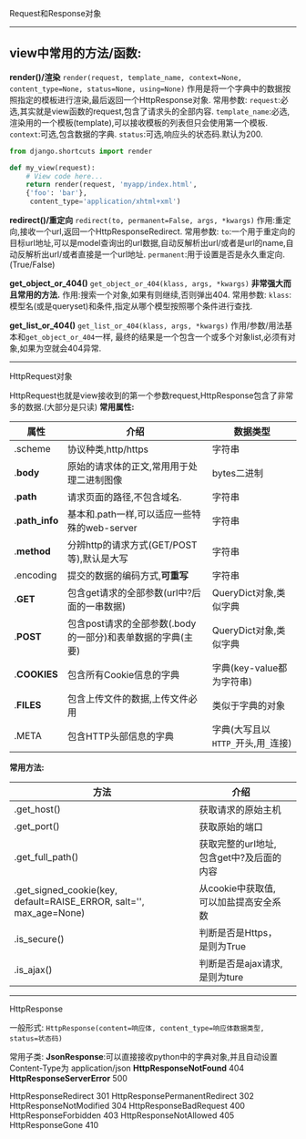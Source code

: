 Request和Response对象

----------

## view中常用的方法/函数: ##

**render()/渲染**
`render(request, template_name, context=None, content_type=None, status=None, using=None)`
作用是将一个字典中的数据按照指定的模板进行渲染,最后返回一个HttpResponse对象.
常用参数:
`request`:必选,其实就是view函数的request,包含了请求头的全部内容.
`template_name`:必选,渲染用的一个模板(template),可以接收模板的列表但只会使用第一个模板.
`context`:可选,包含数据的字典.
`status`:可选,响应头的状态码.默认为200.
```python
from django.shortcuts import render

def my_view(request):
    # View code here...
    return render(request, 'myapp/index.html', 
    {'foo': 'bar'},
     content_type='application/xhtml+xml')
```
**redirect()/重定向**
`redirect(to, permanent=False, args, *kwargs)`
作用:重定向,接收一个url,返回一个HttpResponseRedirect.
常用参数:
`to`:一个用于重定向的目标url地址,可以是model查询出的url数据,自动反解析出url/或者是url的name,自动反解析出url/或者直接是一个url地址.
`permanent`:用于设置是否是永久重定向.(True/False)

**get_object_or_404()**
`get_object_or_404(klass, args, *kwargs)`
**非常强大而且常用的方法.**
作用:搜索一个对象,如果有则继续,否则弹出404.
常用参数:
`klass`:模型名(或是queryset)和条件,指定从哪个模型按照哪个条件进行查找.

**get_list_or_404()**
`get_list_or_404(klass, args, *kwargs)`
作用/参数/用法基本和`get_object_or_404`一样,
最终的结果是一个包含一个或多个对象list,必须有对象,如果为空就会404异常.


----------

HttpRequest对象

HttpRequest也就是view接收到的第一个参数request,HttpResponse包含了非常多的数据.(大部分是只读)
**常用属性:**

| 属性 | 介绍 | 数据类型 |
| --- | --- | --- |
| .scheme | 协议种类,http/https | 字符串 |
| .**body** | 原始的请求体的正文,常用用于处理二进制图像 | bytes二进制 |
| .**path** | 请求页面的路径,不包含域名. | 字符串 |
| .**path_info** | 基本和.path一样,可以适应一些特殊的web-server | 字符串 |
| .**method** | 分辨http的请求方式(GET/POST等),默认是大写 | 字符串 |
| .encoding | 提交的数据的编码方式,**可重写** | 字符串 |
| .**GET** | 包含get请求的全部参数(url中?后面的一串数据) | QueryDict对象,类似字典 |
| .**POST** | 包含post请求的全部参数(.body的一部分)和表单数据的字典(主要) | QueryDict对象,类似字典 |
| .**COOKIES** | 包含所有Cookie信息的字典 | 字典(key-value都为字符串) |
| .**FILES** | 包含上传文件的数据,上传文件必用 | 类似于字典的对象 |
| .META | 包含HTTP头部信息的字典 | 字典(大写且以`HTTP_`开头,用`_`连接) |

**常用方法:**

| 方法 | 介绍 |  |
| --- | --- | --- |
| .get_host() | 获取请求的原始主机 |  |
| .get_port() | 获取原始的端口 |  |
| .get_full_path() | 获取完整的url地址,包含get中?及后面的内容 |  |
| .get_signed_cookie(key, default=RAISE_ERROR, salt='', max_age=None) | 从cookie中获取值,可以加盐提高安全系数 |  |
| .is_secure() | 判断是否是Https，是则为True |  |
| .is_ajax() | 判断是否是ajax请求,是则为ture |  |

----------

HttpResponse

一般形式:
`HttpResponse(content=响应体, content_type=响应体数据类型, status=状态码)`

常用子类:
**JsonResponse**:可以直接接收python中的字典对象,并且自动设置Content-Type为 application/json
**HttpResponseNotFound** 404 
**HttpResponseServerError** 500

HttpResponseRedirect 301
HttpResponsePermanentRedirect 302
HttpResponseNotModified 304
HttpResponseBadRequest 400
HttpResponseForbidden 403
HttpResponseNotAllowed 405
HttpResponseGone 410
